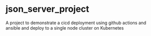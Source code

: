 # json_server_project
A project to demonstrate a cicd deployment using github actions and ansible and deploy to a single node cluster on Kubernetes
